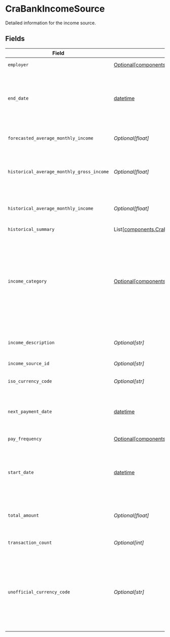 # CraBankIncomeSource

Detailed information for the income source.


## Fields

| Field                                                                                                                                                                                                                                                                                                                                  | Type                                                                                                                                                                                                                                                                                                                                   | Required                                                                                                                                                                                                                                                                                                                               | Description                                                                                                                                                                                                                                                                                                                            |
| -------------------------------------------------------------------------------------------------------------------------------------------------------------------------------------------------------------------------------------------------------------------------------------------------------------------------------------- | -------------------------------------------------------------------------------------------------------------------------------------------------------------------------------------------------------------------------------------------------------------------------------------------------------------------------------------- | -------------------------------------------------------------------------------------------------------------------------------------------------------------------------------------------------------------------------------------------------------------------------------------------------------------------------------------- | -------------------------------------------------------------------------------------------------------------------------------------------------------------------------------------------------------------------------------------------------------------------------------------------------------------------------------------- |
| `employer`                                                                                                                                                                                                                                                                                                                             | [Optional[components.CraBankIncomeEmployer]](../../models/components/crabankincomeemployer.md)                                                                                                                                                                                                                                         | :heavy_minus_sign:                                                                                                                                                                                                                                                                                                                     | The object containing employer data.                                                                                                                                                                                                                                                                                                   |
| `end_date`                                                                                                                                                                                                                                                                                                                             | [datetime](https://docs.python.org/3/library/datetime.html#datetime-objects)                                                                                                                                                                                                                                                           | :heavy_minus_sign:                                                                                                                                                                                                                                                                                                                     | Maximum of all dates within the specific income sources in the user’s bank account for days requested by the client.<br/>The date will be returned in an ISO 8601 format (YYYY-MM-DD).                                                                                                                                                 |
| `forecasted_average_monthly_income`                                                                                                                                                                                                                                                                                                    | *Optional[float]*                                                                                                                                                                                                                                                                                                                      | :heavy_minus_sign:                                                                                                                                                                                                                                                                                                                     | The predicted average monthly net income amount for the income source(s).                                                                                                                                                                                                                                                              |
| `historical_average_monthly_gross_income`                                                                                                                                                                                                                                                                                              | *Optional[float]*                                                                                                                                                                                                                                                                                                                      | :heavy_minus_sign:                                                                                                                                                                                                                                                                                                                     | An estimate of the average gross monthly income based on the historical net amount and income category for the income source(s).                                                                                                                                                                                                       |
| `historical_average_monthly_income`                                                                                                                                                                                                                                                                                                    | *Optional[float]*                                                                                                                                                                                                                                                                                                                      | :heavy_minus_sign:                                                                                                                                                                                                                                                                                                                     | The average monthly net income amount estimated based on the historical data for the income source(s).                                                                                                                                                                                                                                 |
| `historical_summary`                                                                                                                                                                                                                                                                                                                   | List[[components.CraBankIncomeHistoricalSummary](../../models/components/crabankincomehistoricalsummary.md)]                                                                                                                                                                                                                           | :heavy_minus_sign:                                                                                                                                                                                                                                                                                                                     | N/A                                                                                                                                                                                                                                                                                                                                    |
| `income_category`                                                                                                                                                                                                                                                                                                                      | [Optional[components.CreditBankIncomeCategory]](../../models/components/creditbankincomecategory.md)                                                                                                                                                                                                                                   | :heavy_minus_sign:                                                                                                                                                                                                                                                                                                                     | The income category. Note that the `CASH` value has been deprecated and is used only for existing legacy implementations. It has been replaced by the new categories `CASH_DEPOSIT` (representing cash or check deposits) and `TRANSFER_FROM_APPLICATION` (representing cash transfers originating from apps, such as Zelle or Venmo). |
| `income_description`                                                                                                                                                                                                                                                                                                                   | *Optional[str]*                                                                                                                                                                                                                                                                                                                        | :heavy_minus_sign:                                                                                                                                                                                                                                                                                                                     | The most common name or original description for the underlying income transactions.                                                                                                                                                                                                                                                   |
| `income_source_id`                                                                                                                                                                                                                                                                                                                     | *Optional[str]*                                                                                                                                                                                                                                                                                                                        | :heavy_minus_sign:                                                                                                                                                                                                                                                                                                                     | A unique identifier for an income source.                                                                                                                                                                                                                                                                                              |
| `iso_currency_code`                                                                                                                                                                                                                                                                                                                    | *Optional[str]*                                                                                                                                                                                                                                                                                                                        | :heavy_minus_sign:                                                                                                                                                                                                                                                                                                                     | The ISO 4217 currency code of the amount or balance.                                                                                                                                                                                                                                                                                   |
| `next_payment_date`                                                                                                                                                                                                                                                                                                                    | [datetime](https://docs.python.org/3/library/datetime.html#datetime-objects)                                                                                                                                                                                                                                                           | :heavy_minus_sign:                                                                                                                                                                                                                                                                                                                     | The expected date of the end user’s next paycheck for the income source.<br/>The date will be returned in an ISO 8601 format (YYYY-MM-DD).                                                                                                                                                                                             |
| `pay_frequency`                                                                                                                                                                                                                                                                                                                        | [Optional[components.CreditBankIncomePayFrequency]](../../models/components/creditbankincomepayfrequency.md)                                                                                                                                                                                                                           | :heavy_minus_sign:                                                                                                                                                                                                                                                                                                                     | The income pay frequency.                                                                                                                                                                                                                                                                                                              |
| `start_date`                                                                                                                                                                                                                                                                                                                           | [datetime](https://docs.python.org/3/library/datetime.html#datetime-objects)                                                                                                                                                                                                                                                           | :heavy_minus_sign:                                                                                                                                                                                                                                                                                                                     | Minimum of all dates within the specific income sources in the user's bank account for days requested by the client.<br/>The date will be returned in an ISO 8601 format (YYYY-MM-DD).                                                                                                                                                 |
| `total_amount`                                                                                                                                                                                                                                                                                                                         | *Optional[float]*                                                                                                                                                                                                                                                                                                                      | :heavy_minus_sign:                                                                                                                                                                                                                                                                                                                     | Total amount of earnings in the user’s bank account for the specific income source for days requested by the client.                                                                                                                                                                                                                   |
| `transaction_count`                                                                                                                                                                                                                                                                                                                    | *Optional[int]*                                                                                                                                                                                                                                                                                                                        | :heavy_minus_sign:                                                                                                                                                                                                                                                                                                                     | Number of transactions for the income source within the start and end date.                                                                                                                                                                                                                                                            |
| `unofficial_currency_code`                                                                                                                                                                                                                                                                                                             | *Optional[str]*                                                                                                                                                                                                                                                                                                                        | :heavy_minus_sign:                                                                                                                                                                                                                                                                                                                     | The unofficial currency code associated with the amount or balance. Always `null` if `iso_currency_code` is non-null.<br/>Unofficial currency codes are used for currencies that do not have official ISO currency codes, such as cryptocurrencies and the currencies of certain countries.                                            |